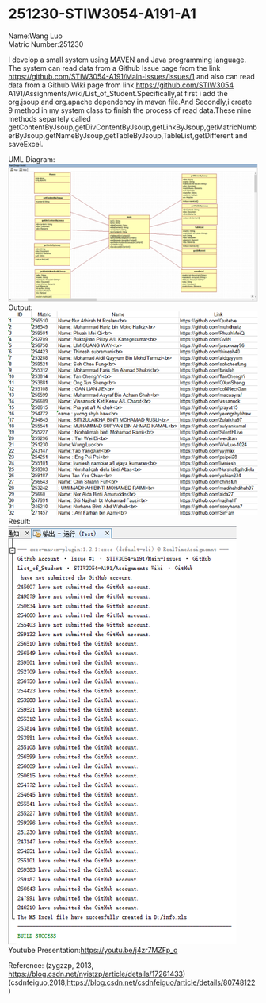 # 251230-STIW3054-A191-A1
Name:Wang Luo  
Matric Number:251230  

I develop a small system using MAVEN and Java programming language. The system can read data from a Github Issue page from the link https://github.com/STIW3054-A191/Main-Issues/issues/1 and also can read data from a Github Wiki page from link https://github.com/STIW3054 A191/Assignments/wiki/List_of_Student.Specifically,at first i add the org.jsoup and org.apache dependency in maven file.And Secondly,i create 9 method in my system class to finish the process of read data.These nine methods separtely called       getContentByJsoup,getDivContentByJsoup,getLinkByJsoup,getMatricNumberByJsoup,getNameByJsoup,getTableByJsoup,TableList,getDifferent and saveExcel.  

UML Diagram:![Image Class Diagram](https://github.com/WwLuo-1024/251230-STIW3054-A191-A1/blob/master/Images/003.png)  
Output:![Image output](https://github.com/WwLuo-1024/251230-STIW3054-A191-A1/blob/master/Images/output.png)  
Result:![Image result](http://github.com/WwLuo-1024/251230-STIW3054-A191-A1/blob/master/Images/result.png)  
Youtube Presentation:https://youtu.be/j4zr7MZFp_o

Reference:
(zygzzp, 2013, https://blog.csdn.net/nyistzp/article/details/17261433)  
(csdnfeiguo,2018,https://blog.csdn.net/csdnfeiguo/article/details/80748122)
